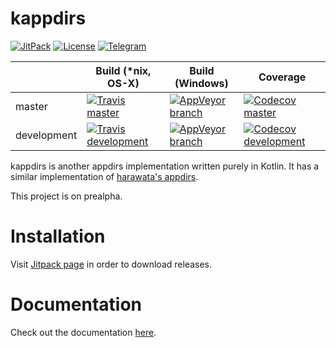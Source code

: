 # kappdirs

[![JitPack](https://img.shields.io/jitpack/v/erayerdin/kappdirs.svg?label=version&logo=kotlin&logoColor=ffffff&style=flat-square)][jitpack_url]
[![License](https://img.shields.io/badge/license-Apache%20License%203.0-cccccc.svg?style=flat-square)](LICENSE.txt)
[![Telegram](https://img.shields.io/badge/telegram-%40erayerdin-%2332afed.svg?style=flat-square&logo=telegram&logoColor=white)](https://t.me/erayerdin)

[jitpack_url]: https://jitpack.io/#erayerdin/kappdirs

|             | Build (*nix, OS-X) | Build (Windows) | Coverage |
|-------------|--------------------|-----------------|----------|
| master      | [![Travis master](https://img.shields.io/travis/com/erayerdin/kappdirs/master.svg?style=flat-square&logo=travis&logoColor=white)][travis_url] | [![AppVeyor branch](https://img.shields.io/appveyor/ci/erayerdin/kappdirs/master.svg?style=flat-square)][appveyor_url] | [![Codecov master](https://img.shields.io/codecov/c/github/erayerdin/kappdirs/master.svg?style=flat-square&logo=codecov&logoColor=white)][codecov_url]      |
| development | [![Travis development](https://img.shields.io/travis/com/erayerdin/kappdirs/development.svg?style=flat-square&logo=travis&logoColor=white)][travis_url] | [![AppVeyor branch](https://img.shields.io/appveyor/ci/erayerdin/kappdirs/development.svg?style=flat-square)][appveyor_url] | [![Codecov development](https://img.shields.io/codecov/c/github/erayerdin/kappdirs/development.svg?style=flat-square&logo=codecov&logoColor=white)][codecov_url] |

[travis_url]: https://travis-ci.com/erayerdin/kappdirs
[appveyor_url]: https://ci.appveyor.com/project/erayerdin/kappdirs
[codecov_url]: https://codecov.io/gh/erayerdin/kappdirs

kappdirs is another appdirs implementation written purely in Kotlin. It has
a similar implementation of [harawata's appdirs](https://github.com/harawata/appdirs).

This project is on prealpha.

# Installation

Visit [Jitpack page][jitpack_url] in order to download releases.

# Documentation

Check out the documentation [here](http://kappdirs.rtfd.io/).
